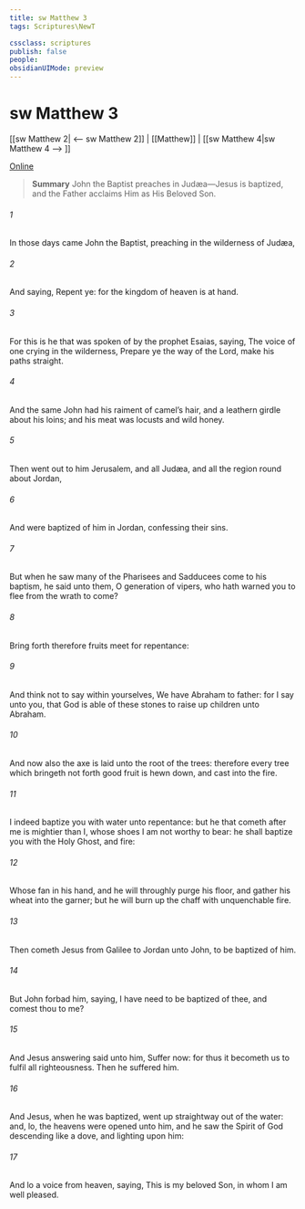 ```yaml
---
title: sw Matthew 3
tags: Scriptures\NewT

cssclass: scriptures
publish: false
people:
obsidianUIMode: preview
---
```


# sw Matthew 3
[[sw Matthew 2| <-- sw Matthew 2]] | [[Matthew]] | [[sw Matthew 4|sw Matthew 4 --> ]]

[Online](https://churchofjesuschrist.org/study/scriptures/nt/matt/3?lang=eng)

> __Summary__
John the Baptist preaches in Judæa—Jesus is baptized, and the Father acclaims Him as His Beloved Son.

###### 1 
In those days came John the Baptist, preaching in the wilderness of Judæa,

###### 2 
And saying, Repent ye: for the kingdom of heaven is at hand.

###### 3 
For this is he that was spoken of by the prophet Esaias, saying, The voice of one crying in the wilderness, Prepare ye the way of the Lord, make his paths straight.

###### 4 
And the same John had his raiment of camel’s hair, and a leathern girdle about his loins; and his meat was locusts and wild honey.

###### 5 
Then went out to him Jerusalem, and all Judæa, and all the region round about Jordan,

###### 6 
And were baptized of him in Jordan, confessing their sins.

###### 7 
But when he saw many of the Pharisees and Sadducees come to his baptism, he said unto them, O generation of vipers, who hath warned you to flee from the wrath to come?

###### 8 
Bring forth therefore fruits meet for repentance:

###### 9 
And think not to say within yourselves, We have Abraham to  father: for I say unto you, that God is able of these stones to raise up children unto Abraham.

###### 10 
And now also the axe is laid unto the root of the trees: therefore every tree which bringeth not forth good fruit is hewn down, and cast into the fire.

###### 11 
I indeed baptize you with water unto repentance: but he that cometh after me is mightier than I, whose shoes I am not worthy to bear: he shall baptize you with the Holy Ghost, and  fire:

###### 12 
Whose fan  in his hand, and he will throughly purge his floor, and gather his wheat into the garner; but he will burn up the chaff with unquenchable fire.

###### 13 
Then cometh Jesus from Galilee to Jordan unto John, to be baptized of him.

###### 14 
But John forbad him, saying, I have need to be baptized of thee, and comest thou to me?

###### 15 
And Jesus answering said unto him, Suffer  now: for thus it becometh us to fulfil all righteousness. Then he suffered him.

###### 16 
And Jesus, when he was baptized, went up straightway out of the water: and, lo, the heavens were opened unto him, and he saw the Spirit of God descending like a dove, and lighting upon him:

###### 17 
And lo a voice from heaven, saying, This is my beloved Son, in whom I am well pleased.

